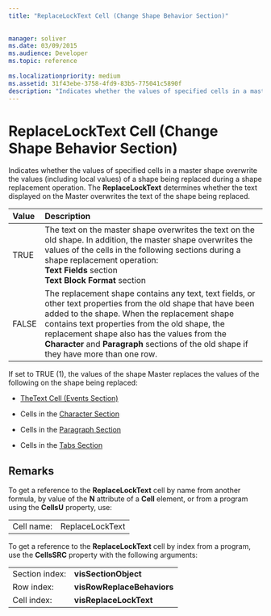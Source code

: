 ```yaml
---
title: "ReplaceLockText Cell (Change Shape Behavior Section)"
 
 
manager: soliver
ms.date: 03/09/2015
ms.audience: Developer
ms.topic: reference
 
ms.localizationpriority: medium
ms.assetid: 31f43ebe-3758-4fd9-83b5-775041c5890f
description: "Indicates whether the values of specified cells in a master shape overwrite the values (including local values) of a shape being replaced during a shape replacement operation. The ReplaceLockText determines whether the text displayed on the Master overwrites the text of the shape being replaced."
---
```


# ReplaceLockText Cell (Change Shape Behavior Section)

Indicates whether the values of specified cells in a master shape overwrite the values (including local values) of a shape being replaced during a shape replacement operation. The **ReplaceLockText** determines whether the text displayed on the Master overwrites the text of the shape being replaced. 
  
|**Value**|**Description**|
|:-----|:-----|
|TRUE  <br/> | The text on the master shape overwrites the text on the old shape. In addition, the master shape overwrites the values of the cells in the following sections during a shape replacement operation:  <br/> **Text Fields** section  <br/> **Text Block Format** section  <br/> |
|FALSE  <br/> |The replacement shape contains any text, text fields, or other text properties from the old shape that have been added to the shape. When the replacement shape contains text properties from the old shape, the replacement shape also has the values from the **Character** and **Paragraph** sections of the old shape if they have more than one row. |
   
If set to TRUE (1), the values of the shape Master replaces the values of the following on the shape being replaced:
  
- [TheText Cell (Events Section)](thetext-cell-events-section.md)
    
- Cells in the [Character Section](character-section.md)
    
- Cells in the [Paragraph Section](paragraph-section.md)
    
- Cells in the [Tabs Section](tabs-section.md)
    
## Remarks

To get a reference to the **ReplaceLockText** cell by name from another formula, by value of the **N** attribute of a **Cell** element, or from a program using the **CellsU** property, use: 
  
|||
|:-----|:-----|
| Cell name:  <br/> | ReplaceLockText  <br/> |
   
To get a reference to the **ReplaceLockText** cell by index from a program, use the **CellsSRC** property with the following arguments: 
  
|||
|:-----|:-----|
| Section index:  <br/> |**visSectionObject** <br/> |
| Row index:  <br/> |**visRowReplaceBehaviors** <br/> |
| Cell index:  <br/> |**visReplaceLockText** <br/> |
   

